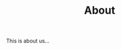 ﻿---
sitemap: false
excerpt: "Who are we?"
title: 'About'
permalink: /about.html
---

This is about us...